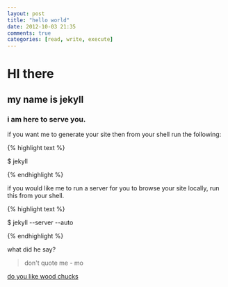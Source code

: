```yaml
---
layout: post
title: "hello world"
date: 2012-10-03 21:35
comments: true
categories: [read, write, execute]
---
```

# HI there
## my name is jekyll
### i am here to serve you.

if you want me to generate your site then from your shell run the
following:

{% highlight text %}

  $ jekyll 

{% endhighlight %}

if you would like me to run a server for you to browse your site
locally, run this from your shell.

{% highlight text %}

  $ jekyll --server --auto 

{% endhighlight %}

what did he say?

> don't quote me - mo

[do you like wood chucks](/tongue-twister/2012/10/03/if-a-wood-chuck-could-chuck.html)
